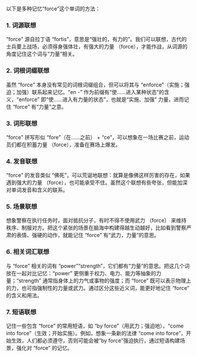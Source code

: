 以下是多种记忆“force”这个单词的方法：

### 1. 词源联想
“force” 源自拉丁语 “fortis”，意思是“强壮的，有力的”。我们可以联想，古代的士兵要上战场，必须得身强体壮，有强大的力量 （force），才能作战，从词源的角度记住这个词与“力量”相关。

### 2. 词根词缀联想
虽然 “force” 本身没有常见的词根词缀组合，但可以将其与 “enforce”（实施；强迫；加强）联系起来记忆。“en -” 作为前缀有“使……进入某种状态”的含义，“enforce” 即“使……进入有力量的状态”，也就是“实施、加强” 力量，进而记住 “force” 有“力量”之意。

### 3. 词形联想
“force” 拼写形似 “fore”（在……之前） + “ce”，可以想象在一场比赛之前，运动员们都在积蓄力量 （force），准备在赛场上爆发。

### 4. 发音联想
“force” 的发音类似 “佛死”，可以荒诞地联想：就算是像佛这样厉害的存在，如果遇到强大的力量 （force），也可能承受不住。虽然这个联想有些夸张，但能加深对单词发音和含义的联系。

### 5. 场景联想
想象警察在执行任务时，面对抵抗分子，有时不得不使用武力 （force） 来维持秩序、制服对方。把这个紧张的场景在脑海中构建得越生动越好，比如看到警察严肃的表情、强硬的动作，就能记住 “force” 有“武力，力量”的意思。

### 6. 相关词汇联想
与 “force” 相关的词有 “power”“strength”，它们都有“力量”的意思。把这几个词放在一起对比记忆：“power” 更侧重于权力、电力、能力等抽象的力量；“strength” 通常指身体上的力气或事物的强度；而 “force” 既可以表示物理上的力，也可指强制性的力量或武力。通过区分这些近义词，能更好地记住 “force” 的含义和用法。

### 7. 短语联想
记住一些包含 “force” 的常用短语，如 “by force”（用武力；强迫地），“come into force”（生效；开始实施）。例如，想象一条新的法律 “come into force”，开始生效，人们都必须遵守，否则可能会被“by force”强迫执行，通过短语构建场景，强化对 “force” 的记忆。 